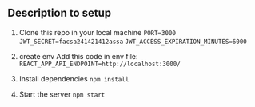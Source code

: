 ## Description to setup
1. Clone this repo in your local machine
`PORT=3000`
`JWT_SECRET=facsa241421412assa`
`JWT_ACCESS_EXPIRATION_MINUTES=6000`
2. create env
Add this code in env file: `REACT_APP_API_ENDPOINT=http://localhost:3000/`

3. Install dependencies
    `npm install`

4. Start the server
    `npm start`